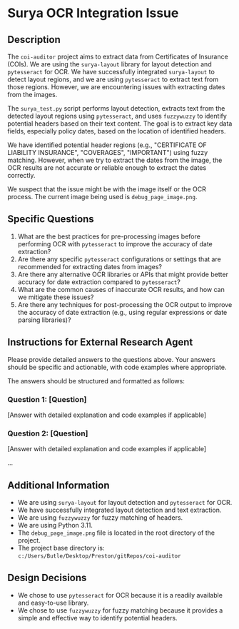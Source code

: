 # Surya OCR Integration Issue

## Description

The `coi-auditor` project aims to extract data from Certificates of Insurance (COIs). We are using the `surya-layout` library for layout detection and `pytesseract` for OCR. We have successfully integrated `surya-layout` to detect layout regions, and we are using `pytesseract` to extract text from those regions. However, we are encountering issues with extracting dates from the images.

The `surya_test.py` script performs layout detection, extracts text from the detected layout regions using `pytesseract`, and uses `fuzzywuzzy` to identify potential headers based on their text content. The goal is to extract key data fields, especially policy dates, based on the location of identified headers.

We have identified potential header regions (e.g., "CERTIFICATE OF LIABILITY INSURANCE", "COVERAGES", "IMPORTANT") using fuzzy matching. However, when we try to extract the dates from the image, the OCR results are not accurate or reliable enough to extract the dates correctly.

We suspect that the issue might be with the image itself or the OCR process. The current image being used is `debug_page_image.png`.

## Specific Questions

1.  What are the best practices for pre-processing images before performing OCR with `pytesseract` to improve the accuracy of date extraction?
2.  Are there any specific `pytesseract` configurations or settings that are recommended for extracting dates from images?
3.  Are there any alternative OCR libraries or APIs that might provide better accuracy for date extraction compared to `pytesseract`?
4.  What are the common causes of inaccurate OCR results, and how can we mitigate these issues?
5.  Are there any techniques for post-processing the OCR output to improve the accuracy of date extraction (e.g., using regular expressions or date parsing libraries)?

## Instructions for External Research Agent

Please provide detailed answers to the questions above. Your answers should be specific and actionable, with code examples where appropriate.

The answers should be structured and formatted as follows:

### Question 1: [Question]

[Answer with detailed explanation and code examples if applicable]

### Question 2: [Question]

[Answer with detailed explanation and code examples if applicable]

...

## Additional Information

*   We are using `surya-layout` for layout detection and `pytesseract` for OCR.
*   We have successfully integrated layout detection and text extraction.
*   We are using `fuzzywuzzy` for fuzzy matching of headers.
*   We are using Python 3.11.
*   The `debug_page_image.png` file is located in the root directory of the project.
*   The project base directory is: `c:/Users/Butle/Desktop/Preston/gitRepos/coi-auditor`

## Design Decisions

*   We chose to use `pytesseract` for OCR because it is a readily available and easy-to-use library.
*   We chose to use `fuzzywuzzy` for fuzzy matching because it provides a simple and effective way to identify potential headers.